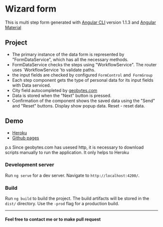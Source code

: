 # Wizard form

This is multi step form generated with [Angular CLI](https://github.com/angular/angular-cli) version 1.1.3 and [Angular Material](https://material.angular.io/)

## Project

- The primary instance of the data form is represented by "FormDataService", which has all the necessary methods.
- FormDataService checks the steps using "WorkflowService". The router uses `WorkflowService 'to validate paths.
- the input fields are checked by configured `FormControl` and` FormGroup`
- Each step component gets the type of personal data for its input fields with Data serviced.
- City field autocompleted by [geobytes.com](http://geobytes.com/)
- Data is stored when the "Next" button is pressed.
- Confirmation of the component shows the saved data using the "Send" and "Reset" buttons. Display show popup data. Reset - reset data.

## Demo
- [Heroku](https://fast-reef-61200.herokuapp.com/personal)
- [Github pages](https://valavanca.github.io/wizard-form/personal)

p.s Since geobytes.com has usesed http, it is necessary to download scripts manually to run the application. It only helps to Heroku

### Development server

Run `ng serve` for a dev server. Navigate to `http://localhost:4200/`. 

### Build

Run `ng build` to build the project. The build artifacts will be stored in the `dist/` directory. Use the `-prod` flag for a production build.

___

#### Feel free to contact me or to make pull request

